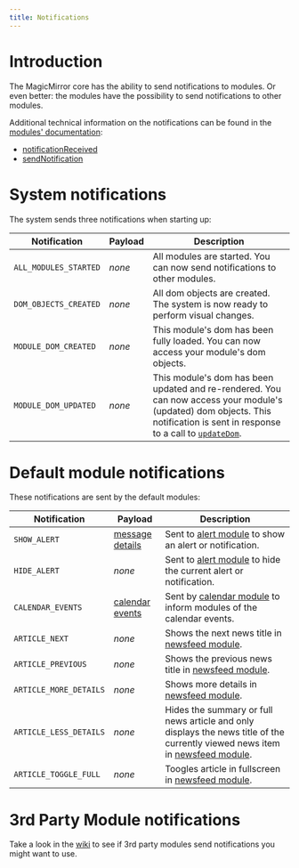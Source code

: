 ```yaml
---
title: Notifications
---
```


# Introduction

The MagicMirror core has the ability to send notifications to modules. Or even
better: the modules have the possibility to send notifications to other modules.

Additional technical information on the notifications can be found in the
[modules' documentation](/development/introduction.md#general-advice):

- [notificationReceived](/development/core-module-file.md#subclassable-module-methods)
- [sendNotification](/development/core-module-file.md#module-instance-methods)

# System notifications

The system sends three notifications when starting up:

| Notification          | Payload | Description                                                                                                                                                                                                                                                                |
| --------------------- | ------- | -------------------------------------------------------------------------------------------------------------------------------------------------------------------------------------------------------------------------------------------------------------------------- |
| `ALL_MODULES_STARTED` | _none_  | All modules are started. You can now send notifications to other modules.                                                                                                                                                                                                  |
| `DOM_OBJECTS_CREATED` | _none_  | All dom objects are created. The system is now ready to perform visual changes.                                                                                                                                                                                            |
| `MODULE_DOM_CREATED`  | _none_  | This module's dom has been fully loaded. You can now access your module's dom objects.                                                                                                                                                                                     |
| `MODULE_DOM_UPDATED`  | _none_  | This module's dom has been updated and re-rendered. You can now access your module's (updated) dom objects. This notification is sent in response to a call to [`updateDom`](https://docs.magicmirror.builders/development/core-module-file.html#module-instance-methods). |

# Default module notifications

These notifications are sent by the default modules:

| Notification           | Payload                                                                                                                | Description                                                                                                                                                                                                         |
| ---------------------- | ---------------------------------------------------------------------------------------------------------------------- | ------------------------------------------------------------------------------------------------------------------------------------------------------------------------------------------------------------------- |
| `SHOW_ALERT`           | [message details](https://github.com/MagicMirrorOrg/MagicMirror/tree/master/modules/default/alert#notification-params) | Sent to [alert module](https://github.com/MagicMirrorOrg/MagicMirror/tree/master/modules/default/alert) to show an alert or notification.                                                                           |
| `HIDE_ALERT`           | _none_                                                                                                                 | Sent to [alert module](https://github.com/MagicMirrorOrg/MagicMirror/tree/master/modules/default/alert) to hide the current alert or notification.                                                                  |
| `CALENDAR_EVENTS`      | [calendar events](https://github.com/MagicMirrorOrg/MagicMirror/tree/master/modules/default/calendar)                  | Sent by [calendar module](https://github.com/MagicMirrorOrg/MagicMirror/tree/master/modules/default/calendar) to inform modules of the calendar events.                                                             |
| `ARTICLE_NEXT`         | _none_                                                                                                                 | Shows the next news title in [newsfeed module](https://github.com/MagicMirrorOrg/MagicMirror/tree/master/modules/default/newsfeed).                                                                                 |
| `ARTICLE_PREVIOUS`     | _none_                                                                                                                 | Shows the previous news title in [newsfeed module](https://github.com/MagicMirrorOrg/MagicMirror/tree/master/modules/default/newsfeed).                                                                             |
| `ARTICLE_MORE_DETAILS` | _none_                                                                                                                 | Shows more details in [newsfeed module](https://github.com/MagicMirrorOrg/MagicMirror/tree/master/modules/default/newsfeed).                                                                                        |
| `ARTICLE_LESS_DETAILS` | _none_                                                                                                                 | Hides the summary or full news article and only displays the news title of the currently viewed news item in [newsfeed module](https://github.com/MagicMirrorOrg/MagicMirror/tree/master/modules/default/newsfeed). |
| `ARTICLE_TOGGLE_FULL`  | _none_                                                                                                                 | Toogles article in fullscreen in [newsfeed module](https://github.com/MagicMirrorOrg/MagicMirror/tree/master/modules/default/newsfeed).                                                                             |

# 3rd Party Module notifications

Take a look in the [wiki](https://github.com/MagicMirrorOrg/MagicMirror/wiki/)
to see if 3rd party modules send notifications you might want to use.
